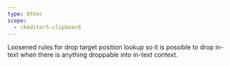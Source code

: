 ```yaml
---
type: Other
scope:
  - ckeditor5-clipboard
---
```


Loosened rules for drop target position lookup so it is possible to drop in-text when there is anything droppable into in-text context. 
